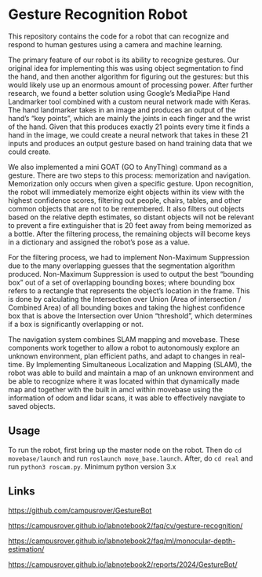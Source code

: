 # Gesture Recognition Robot

This repository contains the code for a robot that can recognize and respond to human gestures using a camera and machine learning.

The primary feature of our robot is its ability to recognize gestures. Our original idea for implementing this was using object segmentation to find the hand, and then another algorithm for figuring out the gestures: but this would likely use up an enormous amount of processing power. After further research, we found a better solution using Google’s MediaPipe Hand Landmarker tool combined with a custom neural network made with Keras. The hand landmarker takes in an image and produces an output of the hand’s “key points”, which are mainly the joints in each finger and the wrist of the hand. Given that this produces exactly 21 points every time it finds a hand in the image, we could create a neural network that takes in these 21 inputs and produces an output gesture based on hand training data that we could create.

We also implemented a mini GOAT (GO to AnyThing) command as a gesture. There are two steps to this process: memorization and navigation. Memorization only occurs when given a specific gesture. Upon recognition, the robot will immediately memorize eight objects within its view with the highest confidence scores, filtering out people, chairs, tables, and other common objects that are not to be remembered. It also filters out objects based on the relative depth estimates, so distant objects will not be relevant to prevent a fire extinguisher that is 20 feet away from being memorized as a bottle. After the filtering process, the remaining objects will become keys in a dictionary and assigned the robot’s pose as a value.

For the filtering process, we had to implement Non-Maximum Suppression due to the many overlapping guesses that the segmentation algorithm produced. Non-Maximum Suppression is used to output the best “bounding box” out of a set of overlapping bounding boxes; where bounding box refers to a rectangle that represents the object’s location in the frame. This is done by calculating the Intersection over Union (Area of intersection / Combined Area) of all bounding boxes and taking the highest confidence box that is above the Intersection over Union “threshold”, which determines if a box is significantly overlapping or not.

The navigation system combines SLAM mapping and movebase. These components work together to allow a robot to autonomously explore an unknown environment, plan efficient paths, and adapt to changes in real-time. By Implementing Simultaneous Localization and Mapping (SLAM), the robot was able to build and maintain a map of an unknown environment and be able to recognize where it was located within that dynamically made map and together with the built in amcl within movebase using the information of odom and lidar scans, it was able to effectively navgiate to saved objects. 




## Usage
To run the robot, first bring up the master node on the robot.
Then do ```cd movebase/launch``` and run ```roslaunch move_base.launch```.
After, do ```cd real``` and run ```python3 roscam.py```.
Minimum python version 3.x

## Links
https://github.com/campusrover/GestureBot

https://campusrover.github.io/labnotebook2/faq/cv/gesture-recognition/

https://campusrover.github.io/labnotebook2/faq/ml/monocular-depth-estimation/

https://campusrover.github.io/labnotebook2/reports/2024/GestureBot/
